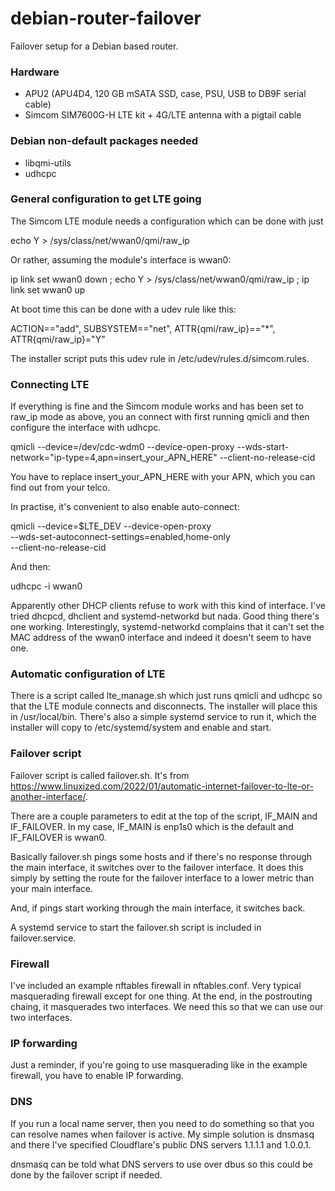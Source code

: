 # debian-router-failover
Failover setup for a Debian based router.

### Hardware
- APU2 (APU4D4, 120 GB mSATA SSD, case, PSU, USB to DB9F serial cable)
- Simcom SIM7600G-H LTE kit + 4G/LTE antenna with a pigtail cable

### Debian non-default packages needed
- libqmi-utils
- udhcpc

### General configuration to get LTE going

The Simcom LTE module needs a configuration which can be done with
just

echo Y > /sys/class/net/wwan0/qmi/raw_ip

Or rather, assuming the module's interface is wwan0:

ip link set wwan0 down ; echo Y > /sys/class/net/wwan0/qmi/raw_ip ; ip link set wwan0 up

At boot time this can be done with a udev rule like this:

ACTION=="add", SUBSYSTEM=="net", ATTR{qmi/raw_ip}=="*", ATTR{qmi/raw_ip}="Y"

The installer script puts this udev rule in /etc/udev/rules.d/simcom.rules.

### Connecting LTE

If everything is fine and the Simcom module works and has been set to
raw_ip mode as above, you an connect with first running qmicli and
then configure the interface with udhcpc.

qmicli --device=/dev/cdc-wdm0 --device-open-proxy --wds-start-network="ip-type=4,apn=insert_your_APN_HERE" --client-no-release-cid

You have to replace insert_your_APN_HERE with your APN, which you can
find out from your telco.

In practise, it's convenient to also enable auto-connect:

qmicli --device=$LTE_DEV --device-open-proxy \
	   --wds-set-autoconnect-settings=enabled,home-only \
	   --client-no-release-cid

And then:

udhcpc -i wwan0

Apparently other DHCP clients refuse to work with this kind of
interface. I've tried dhcpcd, dhclient and systemd-networkd but
nada. Good thing there's one working. Interestingly, systemd-networkd
complains that it can't set the MAC address of the wwan0 interface and
indeed it doesn't seem to have one.

### Automatic configuration of LTE

There is a script called lte_manage.sh which just runs qmicli and
udhcpc so that the LTE module connects and disconnects. The installer
will place this in /usr/local/bin. There's also a simple systemd
service to run it, which the installer will copy to
/etc/systemd/system and enable and start.

### Failover script

Failover script is called failover.sh. It's from https://www.linuxized.com/2022/01/automatic-internet-failover-to-lte-or-another-interface/. 

There are a couple parameters to edit at the top of the script,
IF_MAIN and IF_FAILOVER. In my case, IF_MAIN is enp1s0 which is the
default and IF_FAILOVER is wwan0. 

Basically failover.sh pings some hosts and if there's no response
through the main interface, it switches over to the failover
interface. It does this simply by setting the route for the failover
interface to a lower metric than your main interface.

And, if pings start working through the main interface, it switches
back.

A systemd service to start the failover.sh script is included in
failover.service.

### Firewall

I've included an example nftables firewall in nftables.conf. Very
typical masquerading firewall except for one thing. At the end, in the
postrouting chaing, it masquerades two interfaces. We need this so
that we can use our two interfaces.

### IP forwarding

Just a reminder, if you're going to use masquerading like in the
example firewall, you have to enable IP forwarding.

### DNS

If you run a local name server, then you need to do something so that
you can resolve names when failover is active. My simple solution is
dnsmasq and there I've specified Cloudflare's public DNS servers
1.1.1.1 and 1.0.0.1.

dnsmasq can be told what DNS servers to use over dbus so this could be
done by the failover script if needed.
